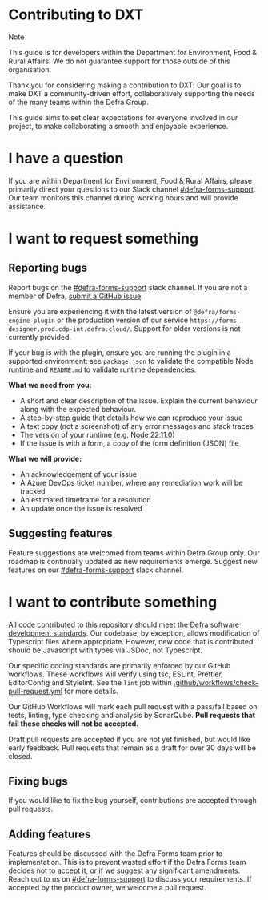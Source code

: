 # Contributing to DXT

> [!NOTE]
> This guide is for developers within the Department for Environment, Food & Rural Affairs. We do not guarantee support for those outside of this organisation.

Thank you for considering making a contribution to DXT! Our goal is to make DXT a community-driven effort, collaboratively supporting the needs of the many teams within the Defra Group.

This guide aims to set clear expectations for everyone involved in our project, to make collaborating a smooth and enjoyable experience.

# I have a question

If you are within Department for Environment, Food & Rural Affairs, please primarily direct your questions to our Slack channel [#defra-forms-support](https://defra-digital-team.slack.com). Our team monitors this channel during working hours and will provide assistance.

# I want to request something

## Reporting bugs

Report bugs on the [#defra-forms-support](https://defra-digital-team.slack.com) slack channel. If you are not a member of Defra, [submit a GitHub issue](https://github.com/DEFRA/forms-engine-plugin/issues).

Ensure you are experiencing it with the latest version of `@defra/forms-engine-plugin` or the production version of our service `https://forms-designer.prod.cdp-int.defra.cloud/`. Support for older versions is not currently provided.

If your bug is with the plugin, ensure you are running the plugin in a supported environment: see `package.json` to validate the compatible Node runtime and `README.md` to validate runtime dependencies.

**What we need from you:**

- A short and clear description of the issue. Explain the current behaviour along with the expected behaviour.
- A step-by-step guide that details how we can reproduce your issue
- A text copy (not a screenshot) of any error messages and stack traces
- The version of your runtime (e.g. Node 22.11.0)
- If the issue is with a form, a copy of the form definition (JSON) file

**What we will provide:**

- An acknowledgement of your issue
- A Azure DevOps ticket number, where any remediation work will be tracked
- An estimated timeframe for a resolution
- An update once the issue is resolved

## Suggesting features

Feature suggestions are welcomed from teams within Defra Group only. Our roadmap is continually updated as new requirements emerge. Suggest new features on our [#defra-forms-support](https://defra-digital-team.slack.com) slack channel.

# I want to contribute something

All code contributed to this repository should meet the [Defra software development standards](https://defra.github.io/software-development-standards/). Our codebase, by exception, allows modification of Typescript files where appropriate. However, new code that is contributed should be Javascript with types via JSDoc, not Typescript.

Our specific coding standards are primarily enforced by our GitHub workflows. These workflows will verify using tsc, ESLint, Prettier, EditorConfig and Stylelint. See the `lint` job within [.github/workflows/check-pull-request.yml](.github/workflows/check-pull-request.yml) for more details.

Our GitHub Workflows will mark each pull request with a pass/fail based on tests, linting, type checking and analysis by SonarQube. **Pull requests that fail these checks will not be accepted.**

Draft pull requests are accepted if you are not yet finished, but would like early feedback. Pull requests that remain as a draft for over 30 days will be closed.

## Fixing bugs

If you would like to fix the bug yourself, contributions are accepted through pull requests.

## Adding features

Features should be discussed with the Defra Forms team prior to implementation. This is to prevent wasted effort if the Defra Forms team decides not to accept it, or if we suggest any significant amendments. Reach out to us on [#defra-forms-support](https://defra-digital-team.slack.com) to discuss your requirements. If accepted by the product owner, we welcome a pull request.

